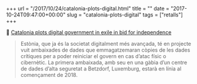 +++
url = "/2017/10/24/catalonia-plots-digital.html"
title = ""
date = "2017-10-24T09:47:00+00:00"
slug = "catalonia-plots-digital"
tags = ["retalls"]
+++

📎 [Catalonia plots digital government in exile in bid for independence](http://www.wired.co.uk/article/catalan-government-independence-internet-spain)

> Estònia, que ja és la societat digitalment més avançada, té en projecte vuit ambaixades de dades que emmagatzemaran còpies de les dades crítiques per a poder reiniciar el govern en cas d’atac físic o cibernètic. La primera ambaixada, amb seu en una gàbia d’un centre de dades d’alta seguretat a Betzdorf, Luxemburg, estarà en línia al començament de 2018.
